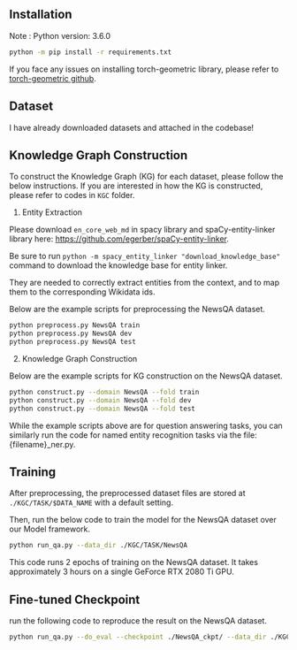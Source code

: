
## Installation
Note : Python version: 3.6.0 
```bash
python -m pip install -r requirements.txt
```
If you face any issues on installing torch-geometric library, please refer to [torch-geometric github](https://github.com/pyg-team/pytorch_geometric).

## Dataset

I have already downloaded datasets and attached in the codebase!

## Knowledge Graph Construction
To construct the Knowledge Graph (KG) for each dataset, please follow the below instructions.
If you are interested in how the KG is constructed, please refer to codes in `KGC` folder.

1. Entity Extraction

Please download `en_core_web_md` in spacy library and spaCy-entity-linker library here: https://github.com/egerber/spaCy-entity-linker.

Be sure to run `python -m spacy_entity_linker "download_knowledge_base"` command to download the knowledge base for entity linker.

They are needed to correctly extract entities from the context, and to map them to the corresponding Wikidata ids.

Below are the example scripts for preprocessing the NewsQA dataset.

```bash
python preprocess.py NewsQA train
python preprocess.py NewsQA dev
python preprocess.py NewsQA test
```

2. Knowledge Graph Construction


Below are the example scripts for KG construction on the NewsQA dataset.

```bash
python construct.py --domain NewsQA --fold train
python construct.py --domain NewsQA --fold dev
python construct.py --domain NewsQA --fold test 
```

While the example scripts above are for question answering tasks, you can similarly run the code for named entity recognition tasks via the file: {filename}_ner.py.

## Training
After preprocessing, the preprocessed dataset files are stored at `./KGC/TASK/$DATA_NAME` with a default setting.

Then, run the below code to train the model for the NewsQA dataset over our Model framework.

```bash
python run_qa.py --data_dir ./KGC/TASK/NewsQA
```

This code runs 2 epochs of training on the NewsQA dataset. It takes approximately 3 hours on a single GeForce RTX 2080 Ti GPU.

## Fine-tuned Checkpoint

run the following code to reproduce the result on the NewsQA dataset.

```bash
python run_qa.py --do_eval --checkpoint ./NewsQA_ckpt/ --data_dir ./KGC/TASK/NewsQA
```

